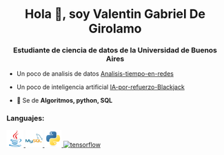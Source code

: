 <h1 align="center">Hola 👋, soy Valentin Gabriel De Girolamo</h1>
<h3 align="center">Estudiante de ciencia de datos de la Universidad de Buenos Aires</h3>

- Un poco de analisis de datos [Analisis-tiempo-en-redes](https://github.com/DegiroValen/Analisis-tiempo-en-redes)

- Un poco de inteligencia artificial [IA-por-refuerzo-Blackjack](https://github.com/DegiroValen/IA-por-refuerzo-Blackjack)

- 💬 Se de **Algoritmos, python, SQL**
  
<h3 align="left">Languajes:</h3>
<p align="left"> <a href="https://www.java.com" target="_blank" rel="noreferrer"> <img src="https://raw.githubusercontent.com/devicons/devicon/master/icons/java/java-original.svg" alt="java" width="40" height="40"/> </a> <a href="https://www.mysql.com/" target="_blank" rel="noreferrer"> <img src="https://raw.githubusercontent.com/devicons/devicon/master/icons/mysql/mysql-original-wordmark.svg" alt="mysql" width="40" height="40"/> </a> <a href="https://www.python.org" target="_blank" rel="noreferrer"> <img src="https://raw.githubusercontent.com/devicons/devicon/master/icons/python/python-original.svg" alt="python" width="40" height="40"/> </a> <a href="https://www.tensorflow.org" target="_blank" rel="noreferrer"> <img src="https://www.vectorlogo.zone/logos/tensorflow/tensorflow-icon.svg" alt="tensorflow" width="40" height="40"/> </a> </p>
